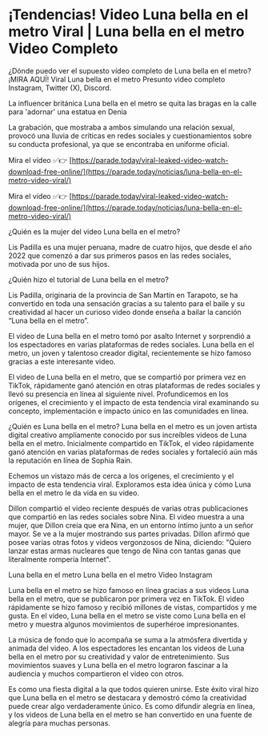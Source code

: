 # ¡Tendencias! Video Luna bella en el metro Viral | Luna bella en el metro Video Completo


¿Dónde puedo ver el supuesto vídeo completo de Luna bella en el metro? ¡MIRA AQUÍ! Viral Luna bella en el metro Presunto video completo Instagram, Twitter (X), Discord.

La influencer británica Luna bella en el metro se quita las bragas en la calle para 'adornar' una estatua en Denia

La grabación, que mostraba a ambos simulando una relación sexual, provocó una lluvia de críticas en redes sociales y cuestionamientos sobre su conducta profesional, ya que se encontraba en uniforme oficial.


Mira el vídeo ✅👉 [https://parade.today/viral-leaked-video-watch-download-free-online/](https://parade.today/noticias/luna-bella-en-el-metro-video-viral/)

Mira el vídeo ✅👉 [https://parade.today/viral-leaked-video-watch-download-free-online/](https://parade.today/noticias/luna-bella-en-el-metro-video-viral/)

¿Quién es la mujer del video Luna bella en el metro?

Lis Padilla es una mujer peruana, madre de cuatro hijos, que desde el año 2022 que comenzó a dar sus primeros pasos en las redes sociales, motivada por uno de sus hijos.


¿Quién hizo el tutorial de Luna bella en el metro?

Lis Padilla, originaria de la provincia de San Martín en Tarapoto, se ha convertido en toda una sensación gracias a su talento para el baile y su creatividad al hacer un curioso video donde enseña a bailar la canción “Luna bella en el metro”.


El video de Luna bella en el metro tomó por asalto Internet y sorprendió a los espectadores en varias plataformas de redes sociales. Luna bella en el metro, un joven y talentoso creador digital, recientemente se hizo famoso gracias a este interesante video.

El video de Luna bella en el metro, que se compartió por primera vez en TikTok, rápidamente ganó atención en otras plataformas de redes sociales y llevó su presencia en línea al siguiente nivel. Profundicemos en los orígenes, el crecimiento y el impacto de esta tendencia viral examinando su concepto, implementación e impacto único en las comunidades en línea.

¿Quién es Luna bella en el metro? Luna bella en el metro es un joven artista digital creativo ampliamente conocido por sus increíbles videos de Luna bella en el metro. Inicialmente compartido en TikTok, el video rápidamente ganó atención en varias plataformas de redes sociales y fortaleció aún más la reputación en línea de Sophia Rain.

Echemos un vistazo más de cerca a los orígenes, el crecimiento y el impacto de esta tendencia viral. Exploramos esta idea única y cómo Luna bella en el metro le da vida en su video.

Dillon compartió el video reciente después de varias otras publicaciones que compartió en las redes sociales sobre Nina. El video muestra a una mujer, que Dillon creía que era Nina, en un entorno íntimo junto a un señor mayor. Se ve a la mujer mostrando sus partes privadas. Dillon afirmó que posee varias otras fotos y videos vergonzosos de Nina, diciendo: "Quiero lanzar estas armas nucleares que tengo de Nina con tantas ganas que literalmente rompería Internet".

Luna bella en el metro Luna bella en el metro Video Instagram

Luna bella en el metro se hizo famoso en línea gracias a sus videos Luna bella en el metro, que se publicaron por primera vez en TikTok. El video rápidamente se hizo famoso y recibió millones de vistas, compartidos y me gusta. En el video, Luna bella en el metro se viste como Luna bella en el metro y muestra algunos movimientos de superhéroe impresionantes.

La música de fondo que lo acompaña se suma a la atmósfera divertida y animada del video. A los espectadores les encantan los videos de Luna bella en el metro por su creatividad y valor de entretenimiento. Sus movimientos suaves y Luna bella en el metro lograron fascinar a la audiencia y muchos compartieron el video con otros.

Es como una fiesta digital a la que todos quieren unirse. Este éxito viral hizo que Luna bella en el metro se destacara y demostró cómo la creatividad puede crear algo verdaderamente único. Es como difundir alegría en línea, y los videos de Luna bella en el metro se han convertido en una fuente de alegría para muchas personas.


